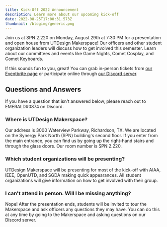 ```yaml
---
title: Kick-Off 2022 Announcement
description: Learn more about our upcoming kick-off
date: 2022-08-25T17:00:31.573Z
thumbnail: /blogimg/generic.png
---
```

Join us at SPN 2.220 on Monday, August 29th at 7:30 PM for a presentation and open house from UTDesign Makerspace! Our officers and other student organization leaders will discuss how to get involved this semester. Learn about our committees and events like Game Nights, Comet Cosplay, and Comet Keyboards.

If this sounds fun to you, great! You can grab in-person tickets from [our Eventbrite page](https://www.eventbrite.com/e/utdesign-makerspace-kick-off-2022-tickets-407231118237) or participate online through [our Discord server](https://utd.ms/discord).

## Questions and Answers

If you have a question that isn't answered below, please reach out to EMERALD#0874 on Discord.

### Where is UTDesign Makerspace?

Our address is 3000 Waterview Parkway, Richardson, TX. We are located on the Synergy Park North (SPN) building's second floor. If you enter from the main entrance, you can find us by going up the right-hand stairs and through the glass doors. Our room number is SPN 2.220.

### Which student organizations will be presenting?

UTDesign Makerspace will be presenting for most of the kick-off with AIAA, IEEE, OpenUTD, and SGDA making quick appearances. All student organizations will give information on how to get involved with their group.

### I can't attend in person. Will I be missing anything?

Nope! After the presentation ends, students will be invited to tour the Makerspace and ask officers any questions they may have. You can do this at any time by going to the Makerspace and asking questions on our Discord server.